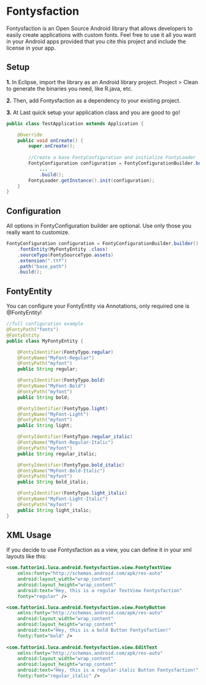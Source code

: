 Fontysfaction
=============

Fontysfaction is an Open Source Android library that allows developers to easily create applications with custom fonts. Feel free to use it all you want in your Android apps provided that you cite this project and include the license in your app.

Setup
-----
__1.__ In Eclipse, import the library as an Android library project. Project > Clean to generate the binaries 
you need, like R.java, etc.

__2.__ Then, add Fontysfaction as a dependency to your existing project.

__3.__ At Last quick setup your application class and you are good to go!

```java
public class TestApplication extends Application {

	@Override
	public void onCreate() {
		super.onCreate();
		
		//Create a base FontyConfiguration and initialize FontyLoader
		FontyConfiguration configuration = FontyConfigurationBuilder.builder()
		    ...		
		    .build();
		FontyLoader.getInstance().init(configuration);
	}
}
```

Configuration
-----
All options in FontyConfiguration builder are optional. Use only those you really want to customize.
```java
FontyConfiguration configuration = FontyConfigurationBuilder.builder()
	.fontEntity(MyFontyEntity .class)
	.sourceTypo(FontySourceTypo.assets)
	.extension(".ttf")
	.path("base_path")
	.build();
```

FontyEntity
-----
You can configure your FontyEntity via Annotations, only required one is @FontyEntity!
```java
//full configuration example
@FontyPath("fonts")
@FontyEntity
public class MyFontyEntity {

	@FontyIdentifier(FontyTypo.regular)
	@FontyName("MyFont-Regular")
	@FontyPath("myfont")
	public String regular;

	@FontyIdentifier(FontyTypo.bold)
	@FontyName("MyFont-Bold")
	@FontyPath("myfont")
	public String bold;

	@FontyIdentifier(FontyTypo.light)
	@FontyName("MyFont-Light")
	@FontyPath("myfont")
	public String light;

	@FontyIdentifier(FontyTypo.regular_italic)
	@FontyName("MyFont-Regular-Italic")
	@FontyPath("myfont")
	public String regular_italic;

	@FontyIdentifier(FontyTypo.bold_italic)
	@FontyName("MyFont-Bold-Italic")
	@FontyPath("myfont")
	public String bold_italic;

	@FontyIdentifier(FontyTypo.light_italic)
	@FontyName("MyFont-Light-Italic")
	@FontyPath("myfont")
	public String light_italic;
}
```

XML Usage
-----
If you decide to use Fontysfaction as a view, you can define it in your xml layouts like this:
```xml
<com.fattorini.luca.android.fontysfaction.view.FontyTextView
    xmlns:fonty="http://schemas.android.com/apk/res-auto"
    android:layout_width="wrap_content"
    android:layout_height="wrap_content"
    android:text="Hey, this is a regular TextView Fontysfaction"
    fonty="regular" />

<com.fattorini.luca.android.fontysfaction.view.FontyButton
    xmlns:fonty="http://schemas.android.com/apk/res-auto"
    android:layout_width="wrap_content"
    android:layout_height="wrap_content"
    android:text="Hey, this is a bold Button Fontysfaction!"
    fonty:font="bold" />
    
<com.fattorini.luca.android.fontysfaction.view.EditText
    xmlns:fonty="http://schemas.android.com/apk/res-auto"
    android:layout_width="wrap_content"
    android:layout_height="wrap_content"
    android:text="Hey, this is a regular-italic Button Fontysfaction!"
    fonty:font="regular_italic" />
```
